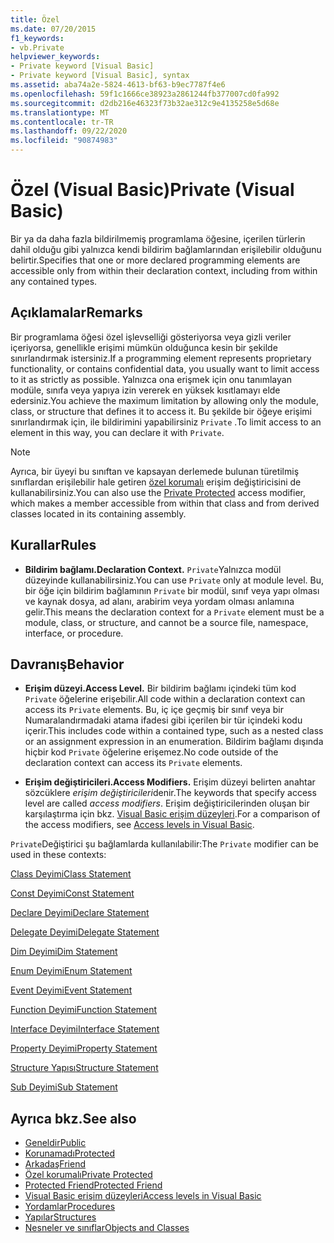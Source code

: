 ```yaml
---
title: Özel
ms.date: 07/20/2015
f1_keywords:
- vb.Private
helpviewer_keywords:
- Private keyword [Visual Basic]
- Private keyword [Visual Basic], syntax
ms.assetid: aba74a2e-5824-4613-bf63-b9ec7787f4e6
ms.openlocfilehash: 59f1c1666ce38923a2861244fb377007cd0fa992
ms.sourcegitcommit: d2db216e46323f73b32ae312c9e4135258e5d68e
ms.translationtype: MT
ms.contentlocale: tr-TR
ms.lasthandoff: 09/22/2020
ms.locfileid: "90874983"
---
```

# <a name="private-visual-basic"></a><span data-ttu-id="14809-102">Özel (Visual Basic)</span><span class="sxs-lookup"><span data-stu-id="14809-102">Private (Visual Basic)</span></span>

<span data-ttu-id="14809-103">Bir ya da daha fazla bildirilmemiş programlama öğesine, içerilen türlerin dahil olduğu gibi yalnızca kendi bildirim bağlamlarından erişilebilir olduğunu belirtir.</span><span class="sxs-lookup"><span data-stu-id="14809-103">Specifies that one or more declared programming elements are accessible only from within their declaration context, including from within any contained types.</span></span>  
  
## <a name="remarks"></a><span data-ttu-id="14809-104">Açıklamalar</span><span class="sxs-lookup"><span data-stu-id="14809-104">Remarks</span></span>  

 <span data-ttu-id="14809-105">Bir programlama öğesi özel işlevselliği gösteriyorsa veya gizli veriler içeriyorsa, genellikle erişimi mümkün olduğunca kesin bir şekilde sınırlandırmak istersiniz.</span><span class="sxs-lookup"><span data-stu-id="14809-105">If a programming element represents proprietary functionality, or contains confidential data, you usually want to limit access to it as strictly as possible.</span></span> <span data-ttu-id="14809-106">Yalnızca ona erişmek için onu tanımlayan modüle, sınıfa veya yapıya izin vererek en yüksek kısıtlamayı elde edersiniz.</span><span class="sxs-lookup"><span data-stu-id="14809-106">You achieve the maximum limitation by allowing only the module, class, or structure that defines it to access it.</span></span> <span data-ttu-id="14809-107">Bu şekilde bir öğeye erişimi sınırlandırmak için, ile bildirimini yapabilirsiniz `Private` .</span><span class="sxs-lookup"><span data-stu-id="14809-107">To limit access to an element in this way, you can declare it with `Private`.</span></span>  

> [!NOTE]
> <span data-ttu-id="14809-108">Ayrıca, bir üyeyi bu sınıftan ve kapsayan derlemede bulunan türetilmiş sınıflardan erişilebilir hale getiren [özel korumalı](private-protected.md) erişim değiştiricisini de kullanabilirsiniz.</span><span class="sxs-lookup"><span data-stu-id="14809-108">You can also use the [Private Protected](private-protected.md) access modifier, which makes a member accessible from within that class and from derived classes located in its containing assembly.</span></span>

## <a name="rules"></a><span data-ttu-id="14809-109">Kurallar</span><span class="sxs-lookup"><span data-stu-id="14809-109">Rules</span></span>  

- <span data-ttu-id="14809-110">**Bildirim bağlamı.**</span><span class="sxs-lookup"><span data-stu-id="14809-110">**Declaration Context.**</span></span> <span data-ttu-id="14809-111">`Private`Yalnızca modül düzeyinde kullanabilirsiniz.</span><span class="sxs-lookup"><span data-stu-id="14809-111">You can use `Private` only at module level.</span></span> <span data-ttu-id="14809-112">Bu, bir öğe için bildirim bağlamının `Private` bir modül, sınıf veya yapı olması ve kaynak dosya, ad alanı, arabirim veya yordam olması anlamına gelir.</span><span class="sxs-lookup"><span data-stu-id="14809-112">This means the declaration context for a `Private` element must be a module, class, or structure, and cannot be a source file, namespace, interface, or procedure.</span></span>  
  
## <a name="behavior"></a><span data-ttu-id="14809-113">Davranış</span><span class="sxs-lookup"><span data-stu-id="14809-113">Behavior</span></span>  
  
- <span data-ttu-id="14809-114">**Erişim düzeyi.**</span><span class="sxs-lookup"><span data-stu-id="14809-114">**Access Level.**</span></span> <span data-ttu-id="14809-115">Bir bildirim bağlamı içindeki tüm kod `Private` öğelerine erişebilir.</span><span class="sxs-lookup"><span data-stu-id="14809-115">All code within a declaration context can access its `Private` elements.</span></span> <span data-ttu-id="14809-116">Bu, iç içe geçmiş bir sınıf veya bir Numaralandırmadaki atama ifadesi gibi içerilen bir tür içindeki kodu içerir.</span><span class="sxs-lookup"><span data-stu-id="14809-116">This includes code within a contained type, such as a nested class or an assignment expression in an enumeration.</span></span> <span data-ttu-id="14809-117">Bildirim bağlamı dışında hiçbir kod `Private` öğelerine erişemez.</span><span class="sxs-lookup"><span data-stu-id="14809-117">No code outside of the declaration context can access its `Private` elements.</span></span>  
  
- <span data-ttu-id="14809-118">**Erişim değiştiricileri.**</span><span class="sxs-lookup"><span data-stu-id="14809-118">**Access Modifiers.**</span></span> <span data-ttu-id="14809-119">Erişim düzeyi belirten anahtar sözcüklere *erişim değiştiricileri*denir.</span><span class="sxs-lookup"><span data-stu-id="14809-119">The keywords that specify access level are called *access modifiers*.</span></span> <span data-ttu-id="14809-120">Erişim değiştiricilerinden oluşan bir karşılaştırma için bkz. [Visual Basic erişim düzeyleri](../../programming-guide/language-features/declared-elements/access-levels.md).</span><span class="sxs-lookup"><span data-stu-id="14809-120">For a comparison of the access modifiers, see [Access levels in Visual Basic](../../programming-guide/language-features/declared-elements/access-levels.md).</span></span>  
  
 <span data-ttu-id="14809-121">`Private`Değiştirici şu bağlamlarda kullanılabilir:</span><span class="sxs-lookup"><span data-stu-id="14809-121">The `Private` modifier can be used in these contexts:</span></span>  
  
 [<span data-ttu-id="14809-122">Class Deyimi</span><span class="sxs-lookup"><span data-stu-id="14809-122">Class Statement</span></span>](../statements/class-statement.md)  
  
 [<span data-ttu-id="14809-123">Const Deyimi</span><span class="sxs-lookup"><span data-stu-id="14809-123">Const Statement</span></span>](../statements/const-statement.md)  
  
 [<span data-ttu-id="14809-124">Declare Deyimi</span><span class="sxs-lookup"><span data-stu-id="14809-124">Declare Statement</span></span>](../statements/declare-statement.md)  
  
 [<span data-ttu-id="14809-125">Delegate Deyimi</span><span class="sxs-lookup"><span data-stu-id="14809-125">Delegate Statement</span></span>](../statements/delegate-statement.md)  
  
 [<span data-ttu-id="14809-126">Dim Deyimi</span><span class="sxs-lookup"><span data-stu-id="14809-126">Dim Statement</span></span>](../statements/dim-statement.md)  
  
 [<span data-ttu-id="14809-127">Enum Deyimi</span><span class="sxs-lookup"><span data-stu-id="14809-127">Enum Statement</span></span>](../statements/enum-statement.md)  
  
 [<span data-ttu-id="14809-128">Event Deyimi</span><span class="sxs-lookup"><span data-stu-id="14809-128">Event Statement</span></span>](../statements/event-statement.md)  
  
 [<span data-ttu-id="14809-129">Function Deyimi</span><span class="sxs-lookup"><span data-stu-id="14809-129">Function Statement</span></span>](../statements/function-statement.md)  
  
 [<span data-ttu-id="14809-130">Interface Deyimi</span><span class="sxs-lookup"><span data-stu-id="14809-130">Interface Statement</span></span>](../statements/interface-statement.md)  
  
 [<span data-ttu-id="14809-131">Property Deyimi</span><span class="sxs-lookup"><span data-stu-id="14809-131">Property Statement</span></span>](../statements/property-statement.md)  
  
 [<span data-ttu-id="14809-132">Structure Yapısı</span><span class="sxs-lookup"><span data-stu-id="14809-132">Structure Statement</span></span>](../statements/structure-statement.md)  
  
 [<span data-ttu-id="14809-133">Sub Deyimi</span><span class="sxs-lookup"><span data-stu-id="14809-133">Sub Statement</span></span>](../statements/sub-statement.md)  
  
## <a name="see-also"></a><span data-ttu-id="14809-134">Ayrıca bkz.</span><span class="sxs-lookup"><span data-stu-id="14809-134">See also</span></span>

- [<span data-ttu-id="14809-135">Geneldir</span><span class="sxs-lookup"><span data-stu-id="14809-135">Public</span></span>](public.md)
- [<span data-ttu-id="14809-136">Korunamadı</span><span class="sxs-lookup"><span data-stu-id="14809-136">Protected</span></span>](protected.md)
- [<span data-ttu-id="14809-137">Arkadaş</span><span class="sxs-lookup"><span data-stu-id="14809-137">Friend</span></span>](friend.md)
- [<span data-ttu-id="14809-138">Özel korumalı</span><span class="sxs-lookup"><span data-stu-id="14809-138">Private Protected</span></span>](./private-protected.md)
- [<span data-ttu-id="14809-139">Protected Friend</span><span class="sxs-lookup"><span data-stu-id="14809-139">Protected Friend</span></span>](./protected-friend.md)
- [<span data-ttu-id="14809-140">Visual Basic erişim düzeyleri</span><span class="sxs-lookup"><span data-stu-id="14809-140">Access levels in Visual Basic</span></span>](../../programming-guide/language-features/declared-elements/access-levels.md)
- [<span data-ttu-id="14809-141">Yordamlar</span><span class="sxs-lookup"><span data-stu-id="14809-141">Procedures</span></span>](../../programming-guide/language-features/procedures/index.md)
- [<span data-ttu-id="14809-142">Yapılar</span><span class="sxs-lookup"><span data-stu-id="14809-142">Structures</span></span>](../../programming-guide/language-features/data-types/structures.md)
- [<span data-ttu-id="14809-143">Nesneler ve sınıflar</span><span class="sxs-lookup"><span data-stu-id="14809-143">Objects and Classes</span></span>](../../programming-guide/language-features/objects-and-classes/index.md)
